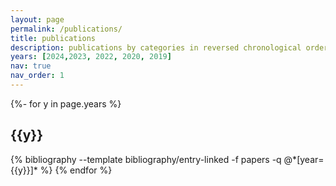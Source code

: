 ```yaml
---
layout: page
permalink: /publications/
title: publications
description: publications by categories in reversed chronological order. generated by jekyll-scholar.
years: [2024,2023, 2022, 2020, 2019]
nav: true
nav_order: 1
---
```

<!-- _pages/publications.md -->
<div class="publications">

{%- for y in page.years %}
  <h2 class="year">{{y}}</h2>
  {% bibliography --template bibliography/entry-linked -f papers -q @*[year={{y}}]* %}
{% endfor %}

</div>
